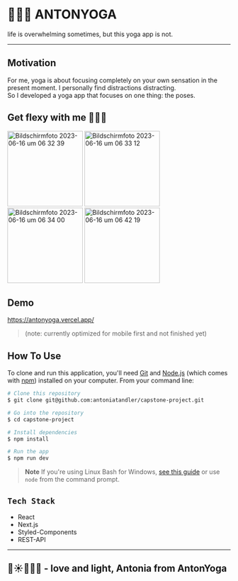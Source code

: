 # 🤸🏼‍♀️ ANTONYOGA 
life is overwhelming sometimes, but this yoga app is not.
___

## Motivation
For me, yoga is about focusing completely on your own sensation in the present moment. I personally find distractions distracting.  
So I developed a yoga app that focuses on one thing: the poses.  

## Get flexy with me 🤸🏼‍♀️
<img width="170" alt="Bildschirmfoto 2023-06-16 um 06 32 39" src="https://github.com/antoniatandler/capstone-project/assets/128368770/468a7206-13da-406a-8fc0-142c3e8c8443">
<img width="170" alt="Bildschirmfoto 2023-06-16 um 06 33 12" src="https://github.com/antoniatandler/capstone-project/assets/128368770/6ec14ae4-477e-4ef6-94a2-105f1fb9e9cb">
<img width="170" alt="Bildschirmfoto 2023-06-16 um 06 34 00" src="https://github.com/antoniatandler/capstone-project/assets/128368770/86a1cbaa-c9e0-4622-9839-fc564bf2bf41">
<img width="170" alt="Bildschirmfoto 2023-06-16 um 06 42 19" src="https://github.com/antoniatandler/capstone-project/assets/128368770/baa2933d-2898-4117-b9f9-cd10bfab2eaa">

## Demo
https://antonyoga.vercel.app/
> (note: currently optimized for mobile first and not finished yet)

## How To Use

To clone and run this application, you'll need [Git](https://git-scm.com) and [Node.js](https://nodejs.org/en/download/) (which comes with [npm](http://npmjs.com)) installed on your computer. From your command line:

```bash
# Clone this repository
$ git clone git@github.com:antoniatandler/capstone-project.git

# Go into the repository
$ cd capstone-project

# Install dependencies
$ npm install

# Run the app
$ npm run dev
```

> **Note**
> If you're using Linux Bash for Windows, [see this guide](https://www.howtogeek.com/261575/how-to-run-graphical-linux-desktop-applications-from-windows-10s-bash-shell/) or use `node` from the command prompt.

## `Tech Stack`

- React
- Next.js
- Styled-Components
- REST-API

___

## 🩵☀️🤸🏼‍♀ - love and light, Antonia from AntonYoga
